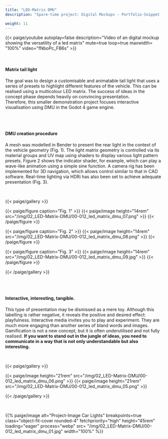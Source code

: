 ```yaml
---
title: "LED-Matrix DMU"
description: "Spare-time project: Digital Mockups - Portfolio-Snippet (2023)"

weight: 11
---
```



<!-- 01 Video Cover -->
{{< paige/youtube autoplay=false description="Video of an digital mockup showing the versatility of a led matrix" mute=true loop=true maxwidth= "100%"  video="fNboPc_FB6s" >}}

<br>


<!-- Abschnitt 1 -->


<h4> Matrix tail light </h4> </p>

The goal was to design a customisable and animatable tail light that uses a series of presets to highlight different features of the vehicle. This can be realised using a multicolour LED matrix.
The success of ideas in the concept phase depends heavily on convincing presentation. <br> Therefore, this smaller demonstration project focuses interactive visualisation using DMU in the Godot 4 game engine.

</p> <br><br>


<!-- Abschnitt 2 -->

<h4> DMU creation procedure </h4> </p>

A mesh was modelled in Bender to present the rear light in the context of the vehicle geometry (Fig. 1).
The light matrix geometry is controlled via its material groups and UV map using shaders to display various light pattern presets. Figure 2 shows the indicator shader, for example, which can play a wave-like animation using a simple sine function.
A camera rig has been implemented for 3D navigation, which allows control similar to that in CAD software. Real-time lighting via HDRi has also been set to achieve adequate presentation (Fig. 3).

</p> <br>


{{< paige/gallery >}}

{{< paige/figure caption="Fig. 1" >}}
{{< paige/image height="14rem" src="/img/02_LED-Matrix-DMU/00-012_led_matrix_dmu_07.png" >}}
{{< /paige/figure >}}

{{< paige/figure caption="Fig. 2" >}}
{{< paige/image height="14rem" src="/img/02_LED-Matrix-DMU/00-012_led_matrix_dmu_08.png" >}}
{{< /paige/figure >}}

{{< paige/figure caption="Fig. 3" >}}
{{< paige/image height="14rem" src="/img/02_LED-Matrix-DMU/00-012_led_matrix_dmu_09.jpg" >}}
{{< /paige/figure >}}

{{< /paige/gallery >}}

</p> <br><br>

<!-- Abschnitt 3 -->

<h4>Interactive, interesting, tangible. </h4> </p>


This type of presentation may be dismissed as a mere toy. Although this labelling is rather negative, it reveals the positive and desired effect: playfulness. Interactive media invites you to play and experiment. They are much more engaging than another series of bland words and images. Gamification is not a new concept, but it is often underutilised and not fully realised.  **If you want to stand out in the jungle of ideas, you need to communicate in a way that is not only understandable but also interesting.**

</p> <br>

{{< paige/gallery >}}

{{< paige/image height="21rem" src="/img/02_LED-Matrix-DMU/00-012_led_matrix_dmu_06.png" >}}
{{< paige/image height="21rem" src="/img/02_LED-Matrix-DMU/00-012_led_matrix_dmu_05.png" >}}

{{< /paige/gallery >}}

</p> <br>

<p>{{% paige/image alt="Project-Image Car Lights" breakpoints=true class="object-fit-cover rounded-4" fetchpriority="high" height="45rem" loading="eager" process="webp" src= "/img/02_LED-Matrix-DMU/00-012_led_matrix_dmu_01.jpg" width="100%" %}}</p>
</p>



